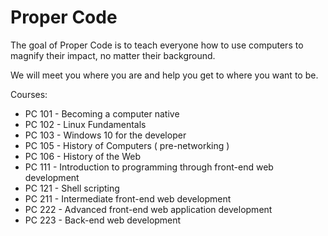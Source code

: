 # Proper Code

The goal of Proper Code is to teach everyone how to use computers to magnify their impact, no matter their background.

We will meet you where you are and help you get to where you want to be. 


Courses:

- PC 101 - Becoming a computer native
- PC 102 - Linux Fundamentals
- PC 103 - Windows 10 for the developer
- PC 105 - History of Computers ( pre-networking )
- PC 106 - History of the Web
- PC 111 - Introduction to programming through front-end web development
- PC 121 - Shell scripting
- PC 211 - Intermediate front-end web development 
- PC 222 - Advanced front-end web application development
- PC 223 - Back-end web development
